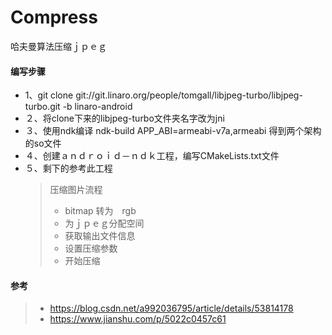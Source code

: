 # Compress
哈夫曼算法压缩ｊｐｅｇ

#### 编写步骤
* 1、git clone git://git.linaro.org/people/tomgall/libjpeg-turbo/libjpeg-turbo.git -b linaro-android
* ２、将clone下来的libjpeg-turbo文件夹名字改为jni
* ３、使用ndk编译 ndk-build APP_ABI=armeabi-v7a,armeabi 得到两个架构的so文件
* ４、创建ａｎｄｒｏｉｄ－ｎｄｋ工程，编写CMakeLists.txt文件
* ５、剩下的参考此工程
  > 压缩图片流程
  > * bitmap 转为　rgb
  > * 为ｊｐｅｇ分配空间
  > * 获取输出文件信息
  > * 设置压缩参数
  > * 开始压缩
  
 #### 参考
 > * https://blog.csdn.net/a992036795/article/details/53814178
 > * https://www.jianshu.com/p/5022c0457c61
